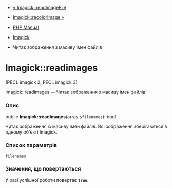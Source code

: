 - [« Imagick::readImageFile](imagick.readimagefile.md)
- [Imagick::recolorImage »](imagick.recolorimage.md)

- [PHP Manual](index.md)
- [Imagick](class.imagick.md)
- Читає зображення з масиву імен файлів

# Imagick::readimages

(PECL imagick 2, PECL imagick 3)

Imagick::readimages — Читає зображення з масиву імен файлів

### Опис

public **Imagick::readImages**(array `$filenames`): bool

Читає зображення із масиву імен файлів. Всі зображення зберігаються в
одному об'єкті Imagick.

### Список параметрів

`filenames`

### Значення, що повертаються

У разі успішної роботи повертає **`true`**.
